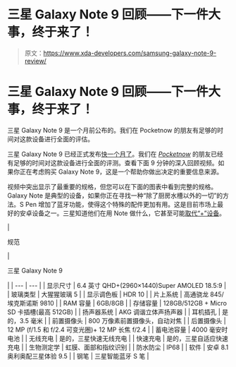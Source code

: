 # 三星 Galaxy Note 9 回顾——下一件大事，终于来了！

> 原文：<https://www.xda-developers.com/samsung-galaxy-note-9-review/>

# 三星 Galaxy Note 9 回顾——下一件大事，终于来了！

三星 Galaxy Note 9 是一个月前公布的。我们在 Pocketnow 的朋友有足够的时间对这款设备进行全面的评估。

三星 Galaxy Note 9 已经正式发布[快一个月了](https://www.xda-developers.com/samsung-galaxy-note-9-specs-pricing-availability-features/)。我们在 [*Pocketnow*](https://pocketnow.com/) 的朋友已经有足够的时间对这款设备进行全面的评测。查看下面 9 分钟的深入回顾视频。如果你正在考虑购买 Galaxy Note 9，这是一个帮助你做出决定的重要信息来源。

视频中突出显示了最重要的规格，但您可以在下面的图表中看到完整的规格。Galaxy Note 是典型的设备，如果你正在寻找一种“除了厨房水槽以外的一切”的方法。S Pen 增加了蓝牙功能，使得这个特殊的配件更加有用。这是目前市场上最好的安卓设备之一。三星知道他们在用 Note 做什么，它甚至可能[取代“+”设备](https://www.xda-developers.com/samsung-galaxy-s10-plus-last-plus-device/)。

| 

规范

 | 

三星 Galaxy Note 9

 |
| --- | --- |
| 显示尺寸 | 6.4 英寸 QHD+(2960×1440)Super AMOLED 18.5:9 |
| 玻璃类型 | 大猩猩玻璃 5 |
| 显示调色板 | HDR 10 |
| 片上系统 | 高通骁龙 845/埃克斯诺斯 9810 |
| RAM 容量 | 6GB/8GB |
| 存储容量 | 128GB/512GB + Micro SD 卡插槽(最高 512GB) |
| 扬声器系统 | AKG 调谐立体声扬声器 |
| 耳机插孔 | 是的，3.5 毫米 |
| 前置摄像头 | 800 万像素前置摄像头，自动对焦 |
| 后置摄像头 | 12 MP (f/1.5 和 f/2.4 可变光圈)+ 12 MP 长焦 f/2.4 |
| 蓄电池容量 | 4000 毫安时电池 |
| 无线充电 | 是的，三星快速无线充电 |
| 快速充电 | 是的，三星自适应快速充电 |
| 生物测定学 | 虹膜、面部和指纹识别 |
| 防水防尘 | IP68 |
| 软件 | 安卓 8.1 奥利奥配三星体验 9.5 |
| 钢笔 | 三星智能蓝牙 S 笔 |